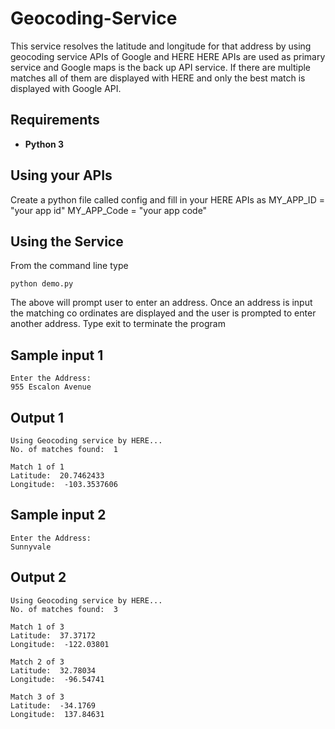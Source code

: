 # Geocoding-Service
This service resolves the latitude and longitude for that address by using geocoding service APIs of Google and HERE
HERE APIs are used as primary service and Google maps is the back up API service. If there are multiple matches all of them are displayed with HERE and only the best match is displayed with Google API.

## Requirements
* **Python 3**

## Using your APIs
Create a python file called config and fill in your HERE APIs as
MY_APP_ID = "your app id"
MY_APP_Code = "your app code"

## Using the Service

From the command line type

```
python demo.py
```
The above will prompt user to enter an address. Once an address is input the matching co ordinates are displayed and the user is prompted to enter another address.
Type exit to terminate the program

## Sample input 1
```
Enter the Address:
955 Escalon Avenue
```

## Output 1
```
Using Geocoding service by HERE...
No. of matches found:  1

Match 1 of 1
Latitude:  20.7462433
Longitude:  -103.3537606 
```

## Sample input 2
```
Enter the Address:
Sunnyvale
```

## Output 2
```
Using Geocoding service by HERE...
No. of matches found:  3

Match 1 of 3
Latitude:  37.37172
Longitude:  -122.03801

Match 2 of 3
Latitude:  32.78034
Longitude:  -96.54741

Match 3 of 3
Latitude:  -34.1769
Longitude:  137.84631
```

